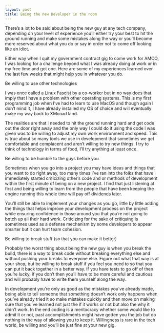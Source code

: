 ```yaml
---
layout: post
title: Being the new Developer in the room
---
```


There’s a lot to be said about being the new guy at any tech company, depending on your level of experience you’ll either try your best to hit the ground running and make some mistakes along the way or you’ll become more reserved about what you do or say in order not to come off looking like an idiot.

Either way when I quit my government contract gig to come work for AMCO, I was looking for a challenge beyond what I was already doing at work or in my free time and got one. Here are some of my experiences learned over the last few weeks that might help you in whatever you do.

Be willing to use other technologies

I was once called a Linux Fascist by a co-worker but in no way does that imply that I have a problem with other operating systems. This is my first programming job when I’ve had to learn to use MacOS and though again I don’t mind it, I have already installed my OS of choice and will eventually make my way back to XMonad land.

The realities are that I needed to hit the ground running hard and get code out the door right away and the only way I could do it using the code I was given was to be willing to adjust my own work environment and speed. This is true about so many tools we use in development that sometimes we get comfortable and complacent and aren’t willing to try new things. I try to think of technology in terms of food, I’ll try anything at least once.

Be willing to be humble to the guys before you

Sometimes when you go into a project you may have ideas and things that you want to do right away, too many times I’ve ran into the folks that have immediately started criticizing other’s code and or methods of development within the first minute of being on a new project. I find that just listening at first and being willing to learn from the people that have been keeping the engine running this whole time will pay off dividends later.

You’ll still be able to implement your changes as you go, little by little adding the things that helps improve your development process on the project while ensuring confidence in those around you that you’re not going to botch up all their hard work. Criticizing for the sake of critiquing is sometimes used as a defense mechanism by some developers to appear smarter but it can hurt team cohesion.

Be willing to break stuff (so that you can make it better)

Probably the worst thing about being the new guy is when you break the build, there is a way to break code without breaking everything else and without pushing your breaks to everyone else. Figure out what that way is at your shop, but be willing to break stuff if you feel you need to so that you can put it back together in a better way. If you have tests to go off of then you’re lucky, if you don’t then you’ll have to be more careful and cautious and will probably have to write them yourself along the way.

In development you’re only as good as the mistakes you’ve already made, being able to tell someone that something doesn’t work only happens when you’ve already tried it so make mistakes quickly and then move on making sure that you’ve learned not just the if it works or not but also the why it didn’t work. In the end coding is a meritocracy whether some would like to admit it or not, past accomplishments might have gotten you the job but do nothing in the way of allowing you to keep it. Willingness is rare in the tech world, be willing and you’ll be just fine at your new gig.
